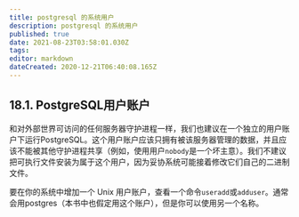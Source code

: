 ```yaml
---
title: postgresql 的系统用户
description: postgresql 的系统用户
published: true
date: 2021-08-23T03:58:01.030Z
tags: 
editor: markdown
dateCreated: 2020-12-21T06:40:08.165Z
---
```


## 18.1. PostgreSQL用户账户



和对外部世界可访问的任何服务器守护进程一样，我们也建议在一个独立的用户账户下运行PostgreSQL。这个用户账户应该只拥有被该服务器管理的数据，并且应该不能被其他守护进程共享（例如，使用用户`nobody`是一个坏主意）。我们不建议把可执行文件安装为属于这个用户，因为妥协系统可能接着修改它们自己的二进制文件。

要在你的系统中增加一个 Unix 用户账户，查看一个命令`useradd`或`adduser`。通常会用postgres（本书中也假定用这个账户），但是你可以使用另一个名称。